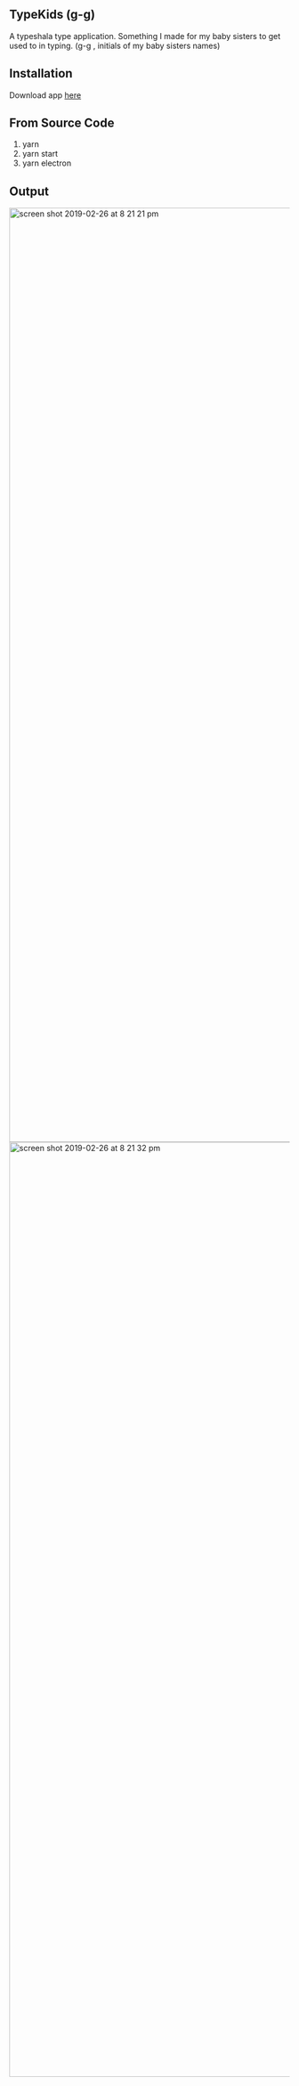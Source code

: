 ## TypeKids (g-g)

A typeshala type application. Something I made for my baby sisters to get used to in typing. (g-g , initials of my baby sisters names)

## Installation

Download app <a href="https://github.com/karkipy/g-g/releases/tag/v0.1.1"> here</a>

## From Source Code

1) yarn
2) yarn start
3) yarn electron

## Output

<img width="1679" alt="screen shot 2019-02-26 at 8 21 21 pm" src="https://user-images.githubusercontent.com/12614476/53420584-2960ca00-3a04-11e9-8168-d7c20e2c58b9.png">


<img width="1680" alt="screen shot 2019-02-26 at 8 21 32 pm" src="https://user-images.githubusercontent.com/12614476/53420586-2960ca00-3a04-11e9-8bb8-afd818ef1aac.png">
